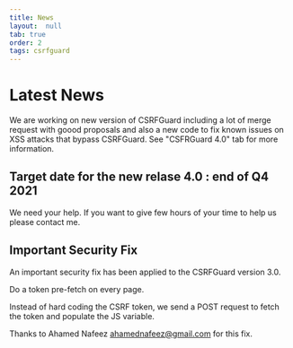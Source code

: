 ```yaml
---
title: News
layout:  null
tab: true
order: 2
tags: csrfguard
---
```


# Latest News

We are working on new version of CSRFGuard including a lot of merge request with goood proposals and also a new code to fix known issues on XSS attacks that bypass CSRFGuard. See "CSFRGuard 4.0" tab for more information.

## Target date for the new relase 4.0 : end of Q4 2021

We need your help. If you want to give few hours of your time to help us please contact me.

## Important Security Fix

An important security fix has been applied to the CSRFGuard version 3.0.

Do a token pre-fetch on every page.

Instead of hard coding the CSRF token, we send a POST request to fetch the token and populate the JS variable.

Thanks to Ahamed Nafeez ahamednafeez@gmail.com for this fix.
